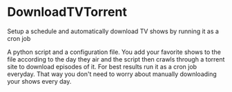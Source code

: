 # DownloadTVTorrent
Setup a schedule and automatically download TV shows by running it as a cron job

A python script and a configuration file. You add your favorite shows to the file according to the day they air and the script then crawls through a torrent site to download episodes of it. For best results run it as a cron job everyday. That way you don't need to worry about manually downloading your shows every day.
